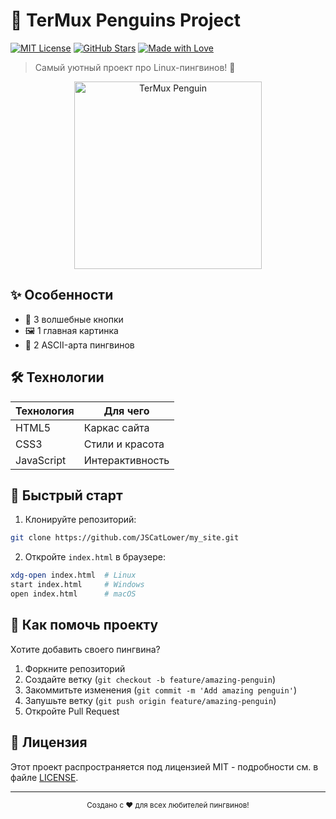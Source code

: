 # 🐧 TerMux Penguins Project

[![MIT License](https://img.shields.io/badge/License-MIT-blue.svg)](LICENSE)
[![GitHub Stars](https://img.shields.io/github/stars/JSCatLower/my_syte?style=social)](https://github.com/yourusername/terumux-penguins)
[![Made with Love](https://img.shields.io/badge/Made_with-❤️-ff69b4)](https://github.com/JSCatLower)

> Самый уютный проект про Linux-пингвинов! 🐧

<div align="center">
  <img src="https://example.com/path-to-your-image.png" width="300" alt="TerMux Penguin">
</div>

## ✨ Особенности

- 🎯 3 волшебные кнопки
- 🖼️ 1 главная картинка
- 🎨 2 ASCII-арта пингвинов
## 🛠️ Технологии

| Технология | Для чего |
|------------|----------|
| HTML5      | Каркас сайта |
| CSS3       | Стили и красота |
| JavaScript | Интерактивность |

## 🚀 Быстрый старт

1. Клонируйте репозиторий:
```bash
git clone https://github.com/JSCatLower/my_site.git
```

2. Откройте `index.html` в браузере:
```bash
xdg-open index.html  # Linux
start index.html     # Windows
open index.html      # macOS
```

## 🤝 Как помочь проекту

Хотите добавить своего пингвина? 

1. Форкните репозиторий
2. Создайте ветку (`git checkout -b feature/amazing-penguin`)
3. Закоммитьте изменения (`git commit -m 'Add amazing penguin'`)
4. Запушьте ветку (`git push origin feature/amazing-penguin`)
5. Откройте Pull Request

## 📜 Лицензия

Этот проект распространяется под лицензией MIT - подробности см. в файле [LICENSE](LICENSE).

---

<div align="center">
  <sub>Создано с ❤️ для всех любителей пингвинов!</sub>
</div>
